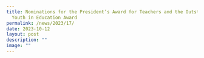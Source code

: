 ```yaml
---
title: Nominations for the President’s Award for Teachers and the Outstanding
  Youth in Education Award
permalink: /news/2023/17/
date: 2023-10-12
layout: post
description: ""
image: ""
---
```

